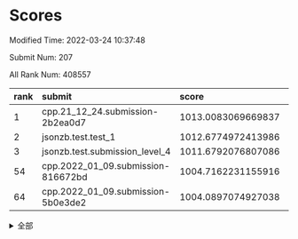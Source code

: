 # Scores

Modified Time: 2022-03-24 10:37:48

Submit Num: 207

All Rank Num: 408557

| rank |               submit               |       score        |       sigma        | pk_num |
| :--- | :--------------------------------- | :----------------- | :----------------- | :----- |
| 1    | cpp.21_12_24.submission-2b2ea0d7   | 1013.0083069669837 | 0.8010396582439876 | 7895   |
| 2    | jsonzb.test.test_1                 | 1012.6774972413986 | 0.7820662043500122 | 7899   |
| 3    | jsonzb.test.submission_level_4     | 1011.6792076807086 | 0.777253812045881  | 7898   |
| 54   | cpp.2022_01_09.submission-816672bd | 1004.7162231155916 | 0.7136916925419826 | 7892   |
| 64   | cpp.2022_01_09.submission-5b0e3de2 | 1004.0897074927038 | 0.7057781703195187 | 7897   |


<details>
<summary>全部</summary>

| rank |                 submit                 |       score        |       sigma        | pk_num |
| :--- | :------------------------------------- | :----------------- | :----------------- | :----- |
| 1    | cpp.21_12_24.submission-2b2ea0d7       | 1013.0083069669837 | 0.8010396582439876 | 7895   |
| 2    | jsonzb.test.test_1                     | 1012.6774972413986 | 0.7820662043500122 | 7899   |
| 3    | jsonzb.test.submission_level_4         | 1011.6792076807086 | 0.777253812045881  | 7898   |
| 4    | gobigger.level_3.submission_level_3_25 | 1011.4898741270171 | 0.7705563632389221 | 7895   |
| 5    | gobigger.level_3.submission_level_3_19 | 1011.2338916413764 | 0.7805534449443877 | 7896   |
| 6    | gobigger.level_3.submission_level_3_49 | 1011.1040411415846 | 0.7682258984134962 | 7893   |
| 7    | gobigger.level_3.submission_level_3_22 | 1011.0021320707949 | 0.7755206088606376 | 7895   |
| 8    | gobigger.level_3.submission_level_3_27 | 1010.9997673824688 | 0.7794564966982569 | 7891   |
| 9    | gobigger.level_3.submission_level_3_47 | 1010.8811377930748 | 0.7747728849943062 | 7896   |
| 10   | gobigger.level_3.submission_level_3_20 | 1010.8112552968179 | 0.743128931734209  | 7897   |
| 11   | gobigger.level_3.submission_level_3_5  | 1010.8018945392012 | 0.7576452554962838 | 7892   |
| 12   | gobigger.level_3.submission_level_3_38 | 1010.7642780492785 | 0.7812148247589014 | 7898   |
| 13   | gobigger.level_3.submission_level_3_28 | 1010.5635311034013 | 0.7658869090890106 | 7894   |
| 14   | gobigger.level_3.submission_level_3_33 | 1010.5254724218456 | 0.7740253539995434 | 7895   |
| 15   | gobigger.level_3.submission_level_3_12 | 1010.4314871516846 | 0.7458434361449816 | 7893   |
| 16   | gobigger.level_3.submission_level_3_48 | 1010.4070753522998 | 0.7472627162010916 | 7897   |
| 17   | gobigger.level_3.submission_level_3_24 | 1010.3947082403204 | 0.7901351309648369 | 7893   |
| 18   | gobigger.level_3.submission_level_3_29 | 1010.374567130264  | 0.7608009497812014 | 7895   |
| 19   | gobigger.level_3.submission_level_3_0  | 1010.3294496830703 | 0.7445756482697463 | 7887   |
| 20   | gobigger.level_3.submission_level_3_42 | 1010.2172115558184 | 0.7541301321760123 | 7896   |
| 21   | gobigger.level_3.submission_level_3_1  | 1010.1869783762226 | 0.7823081458058084 | 7893   |
| 22   | gobigger.level_3.submission_level_3_2  | 1010.1833682322576 | 0.7519789112256859 | 7896   |
| 23   | gobigger.level_3.submission_level_3_15 | 1010.1667986230029 | 0.7826993688383895 | 7888   |
| 24   | gobigger.level_3.submission_level_3_18 | 1010.1499108825428 | 0.7492341620260616 | 7893   |
| 25   | gobigger.level_3.submission_level_3_21 | 1010.1378102790247 | 0.7600802231454651 | 7898   |
| 26   | gobigger.level_3.submission_level_3_6  | 1010.0520988080162 | 0.757381061210423  | 7898   |
| 27   | gobigger.level_3.submission_level_3_16 | 1009.9576683478338 | 0.7679362252926039 | 7893   |
| 28   | gobigger.level_3.submission_level_3_26 | 1009.937906341687  | 0.7600647759189761 | 7899   |
| 29   | gobigger.level_3.submission_level_3_36 | 1009.9119033780494 | 0.7521870829600033 | 7899   |
| 30   | gobigger.level_3.submission_level_3_17 | 1009.826979389324  | 0.763765336072296  | 7897   |
| 31   | gobigger.level_3.submission_level_3_8  | 1009.8019995863011 | 0.7432213390895662 | 7894   |
| 32   | gobigger.level_3.submission_level_3_39 | 1009.777279982337  | 0.7386508906228233 | 7899   |
| 33   | gobigger.level_3.submission_level_3_7  | 1009.6484396328522 | 0.7535654878665428 | 7898   |
| 34   | gobigger.level_3.submission_level_3_11 | 1009.5875361551563 | 0.7389377145051478 | 7892   |
| 35   | gobigger.level_3.submission_level_3_44 | 1009.5813940421929 | 0.7669158613539451 | 7891   |
| 36   | gobigger.level_3.submission_level_3_34 | 1009.562328286205  | 0.7737017401733831 | 7898   |
| 37   | gobigger.level_3.submission_level_3_43 | 1009.5259161018491 | 0.7312633383902467 | 7899   |
| 38   | gobigger.level_3.submission_level_3_31 | 1009.4962995406712 | 0.7570665062110928 | 7896   |
| 39   | gobigger.level_3.submission_level_3_45 | 1009.4888879556576 | 0.7423332676285617 | 7892   |
| 40   | gobigger.level_3.submission_level_3_3  | 1009.4057237847596 | 0.7630060368425924 | 7893   |
| 41   | gobigger.level_3.submission_level_3_14 | 1009.3536152070917 | 0.7511420771225245 | 7896   |
| 42   | gobigger.level_3.submission_level_3_37 | 1009.1267202529847 | 0.7518775607421954 | 7896   |
| 43   | gobigger.level_3.submission_level_3_23 | 1009.0184010526632 | 0.7413217817627248 | 7896   |
| 44   | gobigger.level_3.submission_level_3_4  | 1008.9419125373383 | 0.7299986836187735 | 7895   |
| 45   | gobigger.level_3.submission_level_3_40 | 1008.9370001637307 | 0.7488880208404962 | 7896   |
| 46   | gobigger.level_3.submission_level_3_41 | 1008.8713941306555 | 0.7375364611758933 | 7894   |
| 47   | gobigger.level_3.submission_level_3_46 | 1008.7425132470418 | 0.7562202545140031 | 7895   |
| 48   | gobigger.level_3.submission_level_3_9  | 1008.7152199452695 | 0.7501586023088908 | 7894   |
| 49   | gobigger.level_3.submission_level_3_13 | 1008.7112879756946 | 0.7622262922770546 | 7892   |
| 50   | gobigger.level_3.submission_level_3_30 | 1008.4761870803829 | 0.7312402438637772 | 7893   |
| 51   | gobigger.level_3.submission_level_3_35 | 1008.3557500730682 | 0.7312160493359314 | 7895   |
| 52   | gobigger.level_3.submission_level_3_32 | 1008.2893238689102 | 0.7414093843082575 | 7895   |
| 53   | gobigger.level_3.submission_level_3_10 | 1007.5825437673241 | 0.7482911642926546 | 7895   |
| 54   | cpp.2022_01_09.submission-816672bd     | 1004.7162231155916 | 0.7136916925419826 | 7892   |
| 55   | gobigger.level_1.submission_level_1_21 | 1004.6124940008391 | 0.7212246691294526 | 7896   |
| 56   | gobigger.level_1.submission_level_1_12 | 1004.5449541510714 | 0.7208010154162845 | 7898   |
| 57   | gobigger.level_1.submission_level_1_14 | 1004.543532162367  | 0.7228970485637359 | 7900   |
| 58   | gobigger.level_1.submission_level_1_13 | 1004.4982142784298 | 0.7260480738863062 | 7892   |
| 59   | gobigger.level_1.submission_level_1_11 | 1004.4167897705489 | 0.724569569498504  | 7894   |
| 60   | gobigger.level_1.submission_level_1_10 | 1004.3340299119801 | 0.7153878132355573 | 7902   |
| 61   | gobigger.level_1.submission_level_1_48 | 1004.301420991286  | 0.714368929405339  | 7891   |
| 62   | gobigger.level_1.submission_level_1_3  | 1004.2042684410809 | 0.7073097437864141 | 7894   |
| 63   | gobigger.level_1.submission_level_1_2  | 1004.1668166943624 | 0.7178005790979542 | 7899   |
| 64   | cpp.2022_01_09.submission-5b0e3de2     | 1004.0897074927038 | 0.7057781703195187 | 7897   |
| 65   | gobigger.level_1.submission_level_1_6  | 1004.0348480879209 | 0.7063134110971787 | 7897   |
| 66   | gobigger.level_1.submission_level_1_47 | 1004.010071432457  | 0.7186519327554657 | 7896   |
| 67   | gobigger.level_1.submission_level_1_1  | 1003.89452428963   | 0.7050379638785106 | 7896   |
| 68   | gobigger.level_1.submission_level_1_29 | 1003.8885581358506 | 0.7248377049959648 | 7896   |
| 69   | gobigger.level_1.submission_level_1_46 | 1003.8384864800942 | 0.7187477440202773 | 7898   |
| 70   | gobigger.level_1.submission_level_1_49 | 1003.8110446400494 | 0.7136849517357651 | 7890   |
| 71   | gobigger.level_1.submission_level_1_26 | 1003.7729079775462 | 0.7126168416005682 | 7898   |
| 72   | gobigger.level_1.submission_level_1_37 | 1003.6747878035769 | 0.7158093571253568 | 7891   |
| 73   | gobigger.level_1.submission_level_1_30 | 1003.6114047150054 | 0.7164767323778423 | 7896   |
| 74   | gobigger.level_1.submission_level_1_20 | 1003.5795643871992 | 0.7218810406255047 | 7897   |
| 75   | gobigger.level_1.submission_level_1_40 | 1003.5531646284636 | 0.7266229968285166 | 7894   |
| 76   | gobigger.level_1.submission_level_1_41 | 1003.5369424132218 | 0.7076388645245949 | 7894   |
| 77   | gobigger.level_1.submission_level_1_19 | 1003.5362701025518 | 0.7125267643228279 | 7896   |
| 78   | gobigger.level_1.submission_level_1_25 | 1003.4452149251803 | 0.7271567054547741 | 7896   |
| 79   | gobigger.level_1.submission_level_1_38 | 1003.4361695836195 | 0.7213544694718167 | 7891   |
| 80   | gobigger.level_1.submission_level_1_4  | 1003.425018181149  | 0.7077508263481406 | 7895   |
| 81   | gobigger.level_1.submission_level_1_17 | 1003.4078342884848 | 0.7259590113911922 | 7892   |
| 82   | gobigger.level_1.submission_level_1_9  | 1003.3777012999158 | 0.710546443142403  | 7896   |
| 83   | gobigger.level_1.submission_level_1_34 | 1003.3363693579608 | 0.7136381565279745 | 7894   |
| 84   | gobigger.level_1.submission_level_1_42 | 1003.2789379271438 | 0.7115617597267627 | 7897   |
| 85   | gobigger.level_1.submission_level_1_44 | 1003.2062873137198 | 0.7209511047540371 | 7897   |
| 86   | gobigger.level_1.submission_level_1_31 | 1003.1854299287711 | 0.6993740051294088 | 7891   |
| 87   | gobigger.level_1.submission_level_1_5  | 1003.1557250130884 | 0.7211865333439539 | 7896   |
| 88   | gobigger.level_1.submission_level_1_36 | 1003.1342777476341 | 0.7042580228829421 | 7892   |
| 89   | gobigger.level_1.submission_level_1_43 | 1003.1049525899851 | 0.7144528802060539 | 7895   |
| 90   | gobigger.level_1.submission_level_1_24 | 1003.1029880976688 | 0.7128686083201722 | 7895   |
| 91   | gobigger.level_1.submission_level_1_8  | 1003.0720362502868 | 0.7324550135754034 | 7895   |
| 92   | gobigger.level_1.submission_level_1_7  | 1002.9548817659146 | 0.7056252861079992 | 7896   |
| 93   | gobigger.level_1.submission_level_1_39 | 1002.9371681396176 | 0.7253706260617699 | 7891   |
| 94   | gobigger.level_1.submission_level_1_16 | 1002.8470891377832 | 0.7098886590409994 | 7893   |
| 95   | gobigger.level_1.submission_level_1_27 | 1002.8204733198678 | 0.7090322615959298 | 7893   |
| 96   | gobigger.level_1.submission_level_1_22 | 1002.7565843562587 | 0.6932902964888081 | 7894   |
| 97   | gobigger.level_1.submission_level_1_18 | 1002.7252063838881 | 0.7199866561246948 | 7898   |
| 98   | gobigger.level_1.submission_level_1_15 | 1002.6762515776982 | 0.7305717269055858 | 7888   |
| 99   | gobigger.level_1.submission_level_1_32 | 1002.6664795612297 | 0.7077505102806663 | 7892   |
| 100  | gobigger.level_1.submission_level_1_35 | 1002.630584605996  | 0.7182971531727802 | 7897   |
| 101  | gobigger.level_1.submission_level_1_0  | 1002.5257670788893 | 0.7098546904838478 | 7897   |
| 102  | gobigger.level_1.submission_level_1_45 | 1002.4268683143321 | 0.7139937164858714 | 7893   |
| 103  | gobigger.level_1.submission_level_1_23 | 1001.8667120545465 | 0.7094983602780183 | 7901   |
| 104  | gobigger.level_1.submission_level_1_33 | 1001.4441884470478 | 0.7073525073034096 | 7896   |
| 105  | gobigger.level_1.submission_level_1_28 | 1001.2305797457972 | 0.6989849058173054 | 7895   |
| 106  | gobigger.random.submission_random_6    | 997.4520817782469  | 0.7161995406815024 | 7893   |
| 107  | gobigger.random.submission_random_30   | 997.2365255072806  | 0.700897149317259  | 7895   |
| 108  | gobigger.random.submission_random_37   | 997.0726205355763  | 0.7045578708288902 | 7897   |
| 109  | gobigger.random.submission_random_33   | 997.0418235344993  | 0.7054162567285533 | 7895   |
| 110  | gobigger.random.submission_random_4    | 996.9219847238415  | 0.710029455621516  | 7893   |
| 111  | gobigger.random.submission_random_18   | 996.8774764020758  | 0.7087944344806051 | 7894   |
| 112  | gobigger.random.submission_random_7    | 996.7801218581533  | 0.7172015791636362 | 7896   |
| 113  | gobigger.random.submission_random_19   | 996.7564943649945  | 0.7040013841147678 | 7895   |
| 114  | gobigger.random.submission_random_27   | 996.7525723111412  | 0.7054619227236769 | 7894   |
| 115  | gobigger.random.submission_random_26   | 996.6808630795463  | 0.7089380445509236 | 7895   |
| 116  | gobigger.random.submission_random_3    | 996.6026166138096  | 0.7222633774781558 | 7898   |
| 117  | gobigger.random.submission_random_40   | 996.6017162976145  | 0.7083852032549496 | 7890   |
| 118  | gobigger.random.submission_random_15   | 996.470766541153   | 0.6961336193248331 | 7896   |
| 119  | gobigger.random.submission_random_43   | 996.4260075319221  | 0.7033620378278105 | 7895   |
| 120  | gobigger.random.submission_random_14   | 996.3417166302088  | 0.7047957787350168 | 7897   |
| 121  | gobigger.random.submission_random_23   | 996.3328409739278  | 0.6930407360182439 | 7896   |
| 122  | gobigger.random.submission_random_42   | 996.3298739162215  | 0.7017019221992931 | 7897   |
| 123  | gobigger.random.submission_random_35   | 996.3201759655066  | 0.7055569266761771 | 7894   |
| 124  | gobigger.random.submission_random_44   | 996.18204964901    | 0.7001849259729468 | 7897   |
| 125  | gobigger.random.submission_random_48   | 996.1232375863267  | 0.712629890043062  | 7895   |
| 126  | gobigger.random.submission_random_11   | 996.0823295555203  | 0.7048351553566103 | 7900   |
| 127  | gobigger.random.submission_random_34   | 996.0108848359852  | 0.7204283469506282 | 7890   |
| 128  | gobigger.random.submission_random_8    | 996.0028771966689  | 0.7202800840024213 | 7894   |
| 129  | gobigger.random.submission_random_25   | 995.972637039748   | 0.7174357220527167 | 7892   |
| 130  | gobigger.random.submission_random_46   | 995.8828438415985  | 0.7068409315778555 | 7898   |
| 131  | gobigger.random.submission_random_28   | 995.8704009951769  | 0.7169471592995721 | 7894   |
| 132  | gobigger.random.submission_random_22   | 995.8393968033008  | 0.7120127371351601 | 7890   |
| 133  | gobigger.random.submission_random_12   | 995.8296789453204  | 0.7188834331500322 | 7892   |
| 134  | gobigger.random.submission_random_9    | 995.8148810280089  | 0.7090855952623695 | 7894   |
| 135  | gobigger.random.submission_random_5    | 995.8027848496212  | 0.7096330518241989 | 7890   |
| 136  | gobigger.random.submission_random_1    | 995.7564153622812  | 0.7072145748216948 | 7894   |
| 137  | gobigger.random.submission_random_31   | 995.74654979363    | 0.7158688254305174 | 7898   |
| 138  | gobigger.random.submission_random_17   | 995.725284584279   | 0.7027486996048972 | 7894   |
| 139  | gobigger.random.submission_random_0    | 995.7162926281117  | 0.7173154197086591 | 7895   |
| 140  | gobigger.random.submission_random_41   | 995.640024663705   | 0.7216376820543752 | 7889   |
| 141  | gobigger.random.submission_random_32   | 995.5408670630945  | 0.7183689805342728 | 7893   |
| 142  | gobigger.random.submission_random_29   | 995.4529890366607  | 0.7209027110451738 | 7893   |
| 143  | gobigger.random.submission_random_13   | 995.4426868957463  | 0.7108155805268663 | 7893   |
| 144  | gobigger.random.submission_random_24   | 995.4404884952421  | 0.700867914364974  | 7896   |
| 145  | gobigger.random.submission_random_39   | 995.4386968864476  | 0.7139929008581934 | 7896   |
| 146  | gobigger.random.submission_random_2    | 995.4242786389595  | 0.7113892481993179 | 7902   |
| 147  | gobigger.random.submission_random_47   | 995.3966664316532  | 0.7077212945051321 | 7891   |
| 148  | gobigger.random.submission_random_49   | 995.3530956576376  | 0.708561947224873  | 7893   |
| 149  | gobigger.random.submission_random_36   | 995.351716321484   | 0.7202039935473626 | 7897   |
| 150  | gobigger.random.submission_random_21   | 995.2647645255174  | 0.7181160467094685 | 7895   |
| 151  | gobigger.random.submission_random_16   | 995.0825269024456  | 0.709412380978788  | 7889   |
| 152  | gobigger.random.submission_random_10   | 995.0747796355032  | 0.7183179962656838 | 7893   |
| 153  | gobigger.random.submission_random_45   | 995.0079654589031  | 0.716034729189443  | 7897   |
| 154  | gobigger.level_2.submission_level_2_49 | 994.98192856624    | 0.7397619870608964 | 7891   |
| 155  | gobigger.random.submission_random_20   | 994.9523439974179  | 0.7290080702853391 | 7895   |
| 156  | gobigger.random.submission_random_38   | 994.453064745189   | 0.7187902127067256 | 7899   |
| 157  | gobigger.level_2.submission_level_2_6  | 994.1433235125211  | 0.7222913655320186 | 7896   |
| 158  | gobigger.level_2.submission_level_2_44 | 994.0639675862105  | 0.720198757635744  | 7896   |
| 159  | gobigger.level_2.submission_level_2_29 | 993.1933367163767  | 0.7478099588495937 | 7899   |
| 160  | gobigger.level_2.submission_level_2_25 | 993.0264309344731  | 0.7141818924690765 | 7897   |
| 161  | gobigger.level_2.submission_level_2_34 | 992.99336642546    | 0.7268947087227768 | 7893   |
| 162  | gobigger.level_2.submission_level_2_7  | 992.8537510830043  | 0.7529277050480695 | 7900   |
| 163  | gobigger.level_2.submission_level_2_27 | 992.8083280615828  | 0.7419299532272017 | 7897   |
| 164  | gobigger.level_2.submission_level_2_4  | 992.7723694238167  | 0.7377382541831989 | 7894   |
| 165  | gobigger.level_2.submission_level_2_46 | 992.7386503353779  | 0.7271262560925975 | 7901   |
| 166  | gobigger.level_2.submission_level_2_14 | 992.6784642898562  | 0.7570272666760202 | 7889   |
| 167  | gobigger.level_2.submission_level_2_1  | 992.666991725921   | 0.7417733838524615 | 7896   |
| 168  | gobigger.level_2.submission_level_2_21 | 992.6588010962092  | 0.7453204730709845 | 7896   |
| 169  | gobigger.level_2.submission_level_2_22 | 992.6048814528367  | 0.754946219412991  | 7894   |
| 170  | gobigger.level_2.submission_level_2_24 | 992.5598280387011  | 0.7454991497499244 | 7896   |
| 171  | gobigger.level_2.submission_level_2_18 | 992.5203838452135  | 0.7284095342949751 | 7896   |
| 172  | gobigger.level_2.submission_level_2_30 | 992.4862770271136  | 0.7474938029052376 | 7896   |
| 173  | gobigger.level_2.submission_level_2_15 | 992.4642819004679  | 0.7247374636345306 | 7896   |
| 174  | gobigger.level_2.submission_level_2_35 | 992.4387729219194  | 0.739904511457421  | 7896   |
| 175  | gobigger.level_2.submission_level_2_45 | 992.4120479199237  | 0.7376598623912198 | 7894   |
| 176  | gobigger.level_2.submission_level_2_48 | 992.4062127525012  | 0.7343419689101407 | 7890   |
| 177  | gobigger.level_2.submission_level_2_47 | 992.3802900663939  | 0.7394342154323319 | 7894   |
| 178  | gobigger.level_2.submission_level_2_26 | 992.3496945946467  | 0.7312707109343656 | 7891   |
| 179  | gobigger.level_2.submission_level_2_13 | 992.3012854295395  | 0.7375341732378691 | 7897   |
| 180  | gobigger.level_2.submission_level_2_11 | 992.2410501108143  | 0.761036220716881  | 7898   |
| 181  | gobigger.level_2.submission_level_2_39 | 992.1955646025134  | 0.7478363767294148 | 7895   |
| 182  | gobigger.level_2.submission_level_2_5  | 992.1443949541548  | 0.7334129041890749 | 7890   |
| 183  | gobigger.level_2.submission_level_2_3  | 992.0970408817595  | 0.7552666898471919 | 7893   |
| 184  | gobigger.level_2.submission_level_2_8  | 992.0775697695975  | 0.7432636910837485 | 7897   |
| 185  | gobigger.level_2.submission_level_2_19 | 991.9716401348418  | 0.7405063762533728 | 7900   |
| 186  | gobigger.level_2.submission_level_2_42 | 991.9699989076705  | 0.7458230473625508 | 7895   |
| 187  | gobigger.level_2.submission_level_2_2  | 991.9455569328275  | 0.7526849906452799 | 7893   |
| 188  | gobigger.level_2.submission_level_2_40 | 991.8806074042928  | 0.7580808082022639 | 7897   |
| 189  | gobigger.level_2.submission_level_2_20 | 991.8271825903907  | 0.755443536857034  | 7893   |
| 190  | gobigger.level_2.submission_level_2_43 | 991.8179931916854  | 0.7351386451978332 | 7890   |
| 191  | gobigger.level_2.submission_level_2_10 | 991.7975725129976  | 0.7575705406069954 | 7899   |
| 192  | gobigger.level_2.submission_level_2_28 | 991.7647070234451  | 0.7504612894029783 | 7897   |
| 193  | gobigger.level_2.submission_level_2_0  | 991.7390681630891  | 0.7330897838453493 | 7893   |
| 194  | gobigger.level_2.submission_level_2_36 | 991.7368818014086  | 0.76237674958107   | 7897   |
| 195  | gobigger.level_2.submission_level_2_32 | 991.6217227913753  | 0.7410430909250137 | 7892   |
| 196  | gobigger.level_2.submission_level_2_31 | 991.5820984318059  | 0.7484864648836824 | 7893   |
| 197  | gobigger.level_2.submission_level_2_16 | 991.4666714347846  | 0.7685290410194908 | 7896   |
| 198  | gobigger.level_2.submission_level_2_38 | 991.3960951704507  | 0.7531573708816268 | 7897   |
| 199  | gobigger.level_2.submission_level_2_23 | 991.2926649416572  | 0.7502329179182522 | 7895   |
| 200  | gobigger.level_2.submission_level_2_37 | 991.2819724091875  | 0.7493364646067026 | 7895   |
| 201  | gobigger.level_2.submission_level_2_9  | 991.1881014974324  | 0.7473517477527549 | 7888   |
| 202  | gobigger.level_2.submission_level_2_17 | 991.1857266619851  | 0.7459248445303226 | 7892   |
| 203  | gobigger.level_2.submission_level_2_12 | 990.9114043309377  | 0.7649894377684272 | 7894   |
| 204  | gobigger.level_2.submission_level_2_33 | 990.9077773325729  | 0.7660114905075499 | 7896   |
| 205  | gobigger.level_2.submission_level_2_41 | 990.5324627887388  | 0.7387239395834112 | 7901   |
| 206  | gobigger.none.submission_none_0        | 978.2309234847874  | 1.315109561943694  | 7886   |
| 207  | gobigger.none.submission_none_1        | 976.8309622058662  | 1.403189697255622  | 7893   |

</details>